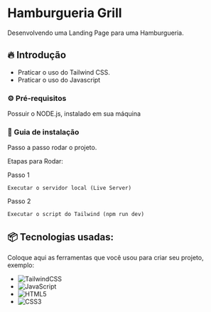 # Hamburgueria Grill

Desenvolvendo uma Landing Page para uma Hamburgueria.

## 🔥 Introdução

- Praticar o uso do Tailwind CSS.
- Praticar o uso do Javascript

### ⚙️ Pré-requisitos

Possuir o NODE.js, instalado em sua máquina

### 🔨 Guia de instalação

Passo a passo rodar o projeto.

Etapas para Rodar:

Passo 1
```
Executar o servidor local (Live Server)
```
Passo 2
```
Executar o script do Tailwind (npm run dev)
```

## 📦 Tecnologias usadas:

Coloque aqui as ferramentas que você usou para criar seu projeto, exemplo:

* ![TailwindCSS](https://img.shields.io/badge/tailwindcss-%2338B2AC.svg?style=for-the-badge&logo=tailwind-css&logoColor=white)
* ![JavaScript](https://img.shields.io/badge/javascript-%23323330.svg?style=for-the-badge&logo=javascript&logoColor=%23F7DF1E)
* ![HTML5](https://img.shields.io/badge/html5-%23E34F26.svg?style=for-the-badge&logo=html5&logoColor=white)
* ![CSS3](https://img.shields.io/badge/css3-%231572B6.svg?style=for-the-badge&logo=css3&logoColor=white)